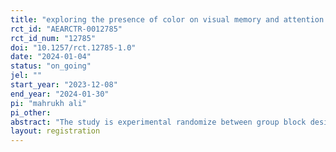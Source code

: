 ```yaml
---
title: "exploring the presence of color on visual memory and attention among university students."
rct_id: "AEARCTR-0012785"
rct_id_num: "12785"
doi: "10.1257/rct.12785-1.0"
date: "2024-01-04"
status: "on_going"
jel: ""
start_year: "2023-12-08"
end_year: "2024-01-30"
pi: "mahrukh ali"
pi_other:
abstract: "The study is experimental randomize between group block design. The aim is to evaluate the impact of color on visual and attention among individuals with normal or corrected-to-normal vision. The objective of this study is to investigate the impact of color on the ability to remember information accurately and to determine if there is a relationship between color and memory performance. The study is experimental randomize block design, between groups. With the intervention of visual cognition. The study was administered in the lab in a single session lasting for 35-45 minutes. Ethical approval was granted from the Psychology department of Foundation University School of science and technology “FUSST”. All the procedures adhered to the appropriate ethical principles for human research. Moreover, written informed consent was also obtained from all the participants."
layout: registration
---
```


